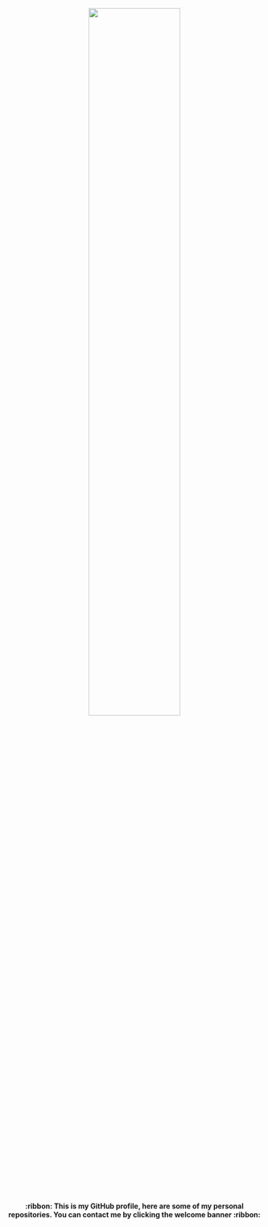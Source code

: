 <p align="center"><a name="top" href="https://facebook.com/hrry.elrc/"><img width="60%" src="https://i.ibb.co/kB9zNSP/welcome.gif"></a></p>

##  
<p align="center"><b>:ribbon: This is my GitHub profile, here are some of my personal repositories. You can contact me by clicking the welcome banner :ribbon:</b></p>

<!--
### Hi there 👋
**owl4ce/owl4ce** is a ✨ _special_ ✨ repository because its `README.md` (this file) appears on your GitHub profile.

Here are some ideas to get you started:

- 🔭 I’m currently working on ...
- 🌱 I’m currently learning ...
- 👯 I’m looking to collaborate on ...
- 🤔 I’m looking for help with ...
- 💬 Ask me about ...
- 📫 How to reach me: ...
- 😄 Pronouns: ...
- ⚡ Fun fact: ...
-->
